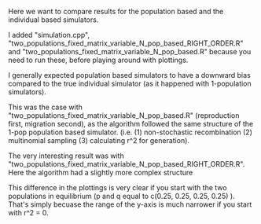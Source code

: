 Here we want to compare results for the population based and the individual based simulators.

I added "simulation.cpp", "two_populations_fixed_matrix_variable_N_pop_based_RIGHT_ORDER.R" and "two_populations_fixed_matrix_variable_N_pop_based.R" because you need to run these, before playing around with plottings.

I generally expected population based simulators to have a downward bias compared to the true individual simulator (as it happened with 1-population simulators).

This was the case with "two_populations_fixed_matrix_variable_N_pop_based.R" (reproduction first, migration second), as the algorithm followed the same structure of the 1-pop population based simulator.
(i.e. (1) non-stochastic recombination  (2) multinomial sampling  (3) calculating r^2 for generation).

The very interesting result was with "two_populations_fixed_matrix_variable_N_pop_based_RIGHT_ORDER.R". Here the algorithm had a slightly more complex structure

This difference in the plottings is very clear if you start with the two populations in equilibrium (p and q equal to c(0.25, 0.25, 0.25, 0.25) ).
That's simply becuase the range of the y-axis is much narrower if you start with r^2 = 0.
